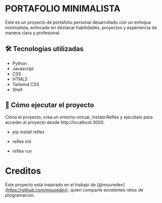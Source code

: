 # PORTAFOLIO MINIMALISTA

Este es un proyecto de portafolio personal desarrollado con un enfoque minimalista, enfocado en destacar habilidades, proyectos y experiencia de manera clara y profesional.

## 🛠 Tecnologías utilizadas

- Python
- Javascript
- CSS
- HTML5
- Tailwind CSS
- Shell

## 🚀 Cómo ejecutar el proyecto

Clona el proyecto, crea un entorno virtual, instala Reflex y ejecútalo para acceder al proyecto desde http://localhost:3000.

- pip install reflex

- reflex init

- reflex run

# Creditos

Este proyecto está inspirado en el trabajo de [@mouredev] (https://github.com/mouredev), quien comparte excelentes retos de programación.


